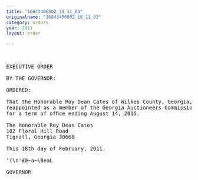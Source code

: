 ```yaml
---
title: "16843486802_18_11_03"
originalname: "16843486802_18_11_03"
category: orders
year: 2011
layout: order

---
```

<pre>
 

EXECUTIVE ORDER

BY THE GOVERNOR:

ORDERED:

That the Honorable Roy Dean Cates of Wilkes County, Georgia, is
reappointed as a member of the Georgia Auctioneers Commission,
for a term of ofﬁce ending August 14, 2015.

The Honorable Roy Dean Cates
182 Floral Hill Road
Tignall, Georgia 30668

This 18th day of February, 2011.

‘(\n'£0~a~\BeaL

GOVERNOR

</pre>
